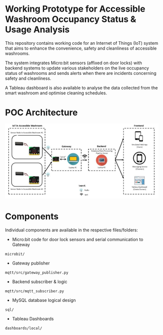 # Working Prototype for Accessible Washroom Occupancy Status & Usage Analysis 
This repository contains working code for an Internet of Things (IoT) system that aims to enhance the convenience, safety and cleanliness of accessible washrooms. 

The system integrates Micro:bit sensors (affixed on door locks) with backend systems to update various stakeholders on the live occupancy status of washrooms and sends alerts when there are incidents concerning safety and cleanliness.

A Tableau dashboard is also available to analyse the data collected from the smart washroom and optimise cleaning schedules.
# POC Architecture
![My Image](POC-Architecture.jpg)

# Components
Individual components are available in the respective files/folders:
* Micro:bit code for door lock sensors and serial communication to Gateway 
```
microbit/
```
* Gateway publisher
```
mqtt/src/gateway_publisher.py
```
* Backend subscriber & logic
```
mqtt/src/mqtt_subscriber.py
```
* MySQL database logical design
```
sql/
```
* Tableau Dashboards
```
dashboards/local/
```
